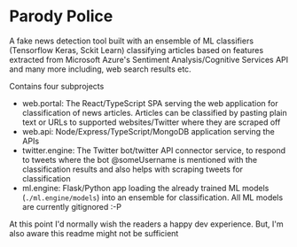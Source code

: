 # Parody Police

A fake news detection tool built with an ensemble of ML classifiers (Tensorflow Keras, Sckit Learn) classifying articles based on features extracted from  Microsoft Azure's Sentiment Analysis/Cognitive Services API and many more including, web search results etc.

Contains four subprojects
 - web.portal: The React/TypeScript SPA serving the web application for classification of news articles. Articles can be classified by pasting plain text or URLs to supported websites/Twitter where they are scraped off
 - web.api: Node/Express/TypeScript/MongoDB application serving the APIs
 - twitter.engine: The Twitter bot/twitter API connector service, to respond to tweets where the bot @someUsername is mentioned with the classification results and also helps with scraping tweets for classification
 - ml.engine: Flask/Python app loading the already trained ML models (`./ml.engine/models`) into an ensemble for classification. All ML models are currently gitignored :-P


At this point I'd normally wish the readers a happy dev experience. But, I'm also aware this readme might not be sufficient